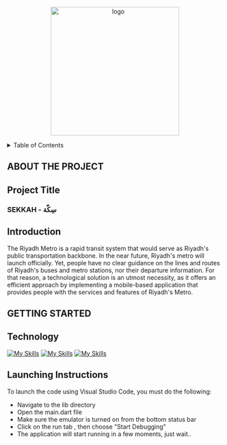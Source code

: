<p align="center">

 <img width="300" alt="logo" src="https://user-images.githubusercontent.com/98522684/200238123-183028f8-0fe6-44f8-90d7-1a14385475f7.PNG">


</p>

<!-- TABLE OF CONTENTS -->
<details>
  <summary>Table of Contents</summary>
  <ol>
    <li>
      <a href="#about-the-project">About The Project </a>
      <ul>
       <li> <a href="#project-title">Project Title </a> </li>
       <li> <a href="#introduction"> Introduction </a> </li>
      </ul>
    </li>
    <li>
      <a href="#getting-started"> Getting Started </a>
      <ul>
        <li> <a href="#technology">Technology </a> </li>
        <li> <a href="#launching-instructions">Launching Instructions </a> </li>
      </ul>
</details>

## ABOUT THE PROJECT
## Project Title
<h3> SEKKAH - سِكّة </h3>


## Introduction 

 The Riyadh Metro is a rapid transit system that would serve as Riyadh's public transportation backbone. In the near future, Riyadh's metro will launch officially. Yet, people have no clear guidance on the lines and routes of Riyadh's buses and metro stations, nor their departure information. For that reason, a technological solution is an utmost necessity, as it offers an efficient approach by implementing a mobile-based application that provides people with the services and features of Riyadh's Metro.

## GETTING STARTED
## Technology

[![My Skills](https://skillicons.dev/icons?i=flutter,dart&theme=light)](https://skillicons.dev)
[![My Skills](https://skillicons.dev/icons?i=vscode,firebase&theme=light)](https://skillicons.dev)
[![My Skills](https://skillicons.dev/icons?i=figma&theme=light)](https://skillicons.dev)



## Launching Instructions

 To launch the code using Visual Studio Code, you must do the following: 

 - Navigate to the lib directory
 - Open the main.dart file
 - Make sure the emulator is turned on from the bottom status bar
 - Click on the run tab , then choose "Start Debugging"
 - The application will start running in a few moments, just wait..
  



